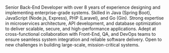 Senior Back-End Developer with over 8 years of experience designing and implementing enterprise-grade systems. Skilled in Java (Spring Boot), JavaScript (Node.js, Express), PHP (Laravel), and Go (Gin). Strong expertise in microservices architecture, API development, and database optimization to deliver scalable, secure, and high-performance applications. Adept at cross-functional collaboration with Front-End, QA, and DevOps teams to ensure seamless system integration and reliable software delivery. Open to new challenges in building large-scale, mission-critical systems.
